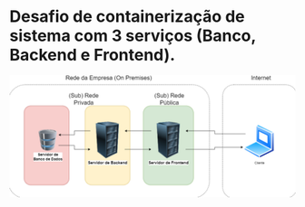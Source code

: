# Desafio de containerização de sistema com 3 serviços (Banco, Backend e Frontend).
![alt text](bd-back-front.png)
